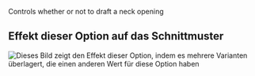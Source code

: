 Controls whether or not to draft a neck opening

## Effekt dieser Option auf das Schnittmuster

![Dieses Bild zeigt den Effekt dieser Option, indem es mehrere Varianten überlagert, die einen anderen Wert für diese Option haben](walburga_neckline_sample.svg "Effekt dieser Option auf das Schnittmuster")

